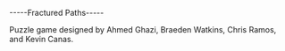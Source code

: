 -----Fractured Paths-----

Puzzle game designed by Ahmed Ghazi, Braeden Watkins, Chris Ramos, and Kevin Canas.
